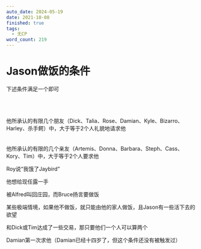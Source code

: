 ```yaml
---
auto_date: 2024-05-19
date: 2021-10-08
finished: true
tags:
  - 无CP
word_count: 219
---
```


# Jason做饭的条件

下述条件满足一个即可

<br>

<br>
<br>
他所承认的有限几个朋友（Dick、Talia、Rose、Damian、Kyle、Bizarro、Harley、杀手鳄）中，大于等于2个人礼貌地请求他

<br>

<br>
<br>
他所承认的有限的几个亲友（Artemis、Donna、Barbara、Steph、Cass、Kory、Tim）中，大于等于2个人要求他

Roy说“我饿了Jaybird”

他想给现任露一手

被Alfred叫回庄园，而Bruce扬言要做饭

某些极端情境，如果他不做饭，就只能由他的家人做饭，且Jason有一些活下去的欲望

和Dick或Tim达成了一些交易，那只要他们一个人可以算两个

Damian第一次求他（Damian已经十四岁了，但这个条件还没有被触发过）
